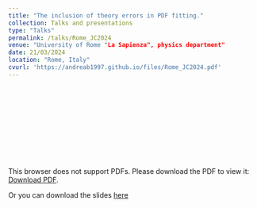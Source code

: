 ```yaml
---
title: "The inclusion of theory errors in PDF fitting."
collection: Talks and presentations
type: "Talks"
permalink: /talks/Rome_JC2024
venue: "University of Rome "La Sapienza", physics department"
date: 21/03/2024
location: "Rome, Italy"
cvurl: 'https://andreab1997.github.io/files/Rome_JC2024.pdf'
---
```

<object data="https://andreab1997.github.io/files/Rome_JC2024.pdf" type="application/pdf" width="700px" height="700px">
    <embed src="https://andreab1997.github.io/files/Rome_JC2024.pdf">
        <p>This browser does not support PDFs. Please download the PDF to view it: <a href="https://andreab1997.github.io/files/Rome_JC2024.pdf">Download PDF</a>.</p>
    </embed>
</object>


Or you can download the slides [here](https://andreab1997.github.io/files/Rome_JC2024.pdf)

